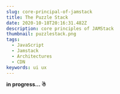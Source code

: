 ```yaml
---
slug: core-principal-of-jamstack
title: The Puzzle Stack
date: 2020-10-18T20:16:31.482Z
description: core principles of JAMStack
thumbnail: puzzlestack.png
tags:
  - JavaScript
  - Jamstack
  - Architectures
  - CDN
keywords: ui ux
---
```


**in progress... ☃︎**

